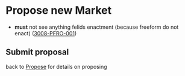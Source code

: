 # Propose new Market

- **must** not see anything felids enactment (because freeform do not enact) (<a name="3008-PFRO-001" href="#3008-PFRO-001">3008-PFRO-001</a>)

## Submit proposal

back to [Propose](./3002-PROP-propose.md) for details on proposing
 